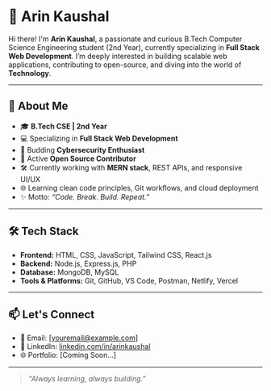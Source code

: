 # 💫 Arin Kaushal

Hi there! I'm **Arin Kaushal**, a passionate and curious B.Tech Computer Science Engineering student (2nd Year), currently specializing in **Full Stack Web Development**. I’m deeply interested in building scalable web applications, contributing to open-source, and diving into the world of **Technology**.

---

## 🚀 About Me
- 🎓 **B.Tech CSE | 2nd Year**
- 💻 Specializing in **Full Stack Web Development**
- 🔐 Budding **Cybersecurity Enthusiast**
- 🌱 Active **Open Source Contributor**
- 🛠️ Currently working with **MERN stack**, REST APIs, and responsive UI/UX
- 🌐 Learning clean code principles, Git workflows, and cloud deployment
- ✨ Motto: _“Code. Break. Build. Repeat.”_

---

## 🛠️ Tech Stack
- **Frontend:** HTML, CSS, JavaScript, Tailwind CSS, React.js  
- **Backend:** Node.js, Express.js, PHP  
- **Database:** MongoDB, MySQL  
- **Tools & Platforms:** Git, GitHub, VS Code, Postman, Netlify, Vercel

---

## 📫 Let's Connect
- 📧 Email: [youremail@example.com]
- 💼 LinkedIn: [linkedin.com/in/arinkaushal](https://linkedin.com/in/arinkaushal)
- 🌐 Portfolio: [Coming Soon...]

---

> _“Always learning, always building.”_  
